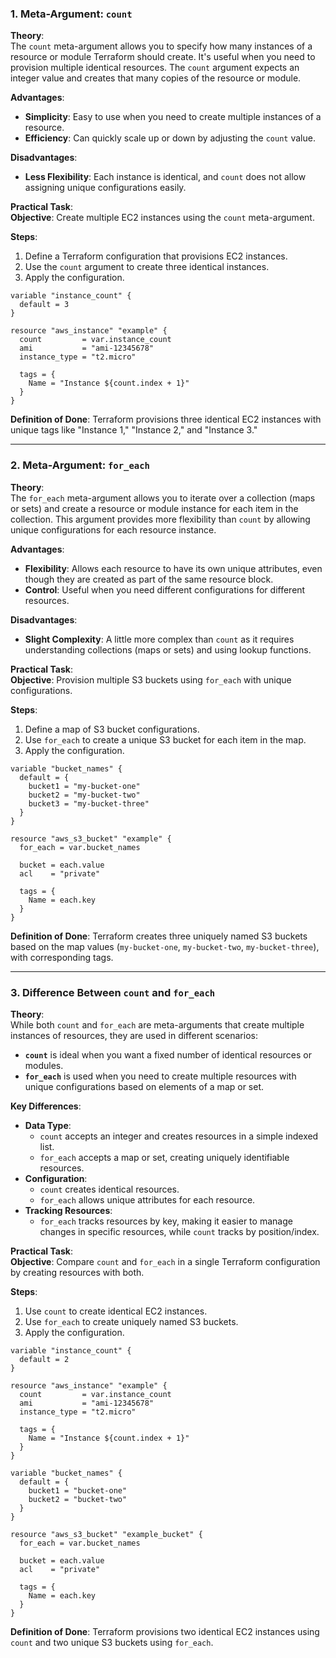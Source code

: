 ### 1. Meta-Argument: **`count`**

**Theory**:  
The `count` meta-argument allows you to specify how many instances of a resource or module Terraform should create. It's useful when you need to provision multiple identical resources. The `count` argument expects an integer value and creates that many copies of the resource or module.

**Advantages**:

- **Simplicity**: Easy to use when you need to create multiple instances of a resource.
- **Efficiency**: Can quickly scale up or down by adjusting the `count` value.

**Disadvantages**:

- **Less Flexibility**: Each instance is identical, and `count` does not allow assigning unique configurations easily.

**Practical Task**:  
**Objective**: Create multiple EC2 instances using the `count` meta-argument.

**Steps**:

1. Define a Terraform configuration that provisions EC2 instances.
2. Use the `count` argument to create three identical instances.
3. Apply the configuration.

```hcl
variable "instance_count" {
  default = 3
}

resource "aws_instance" "example" {
  count         = var.instance_count
  ami           = "ami-12345678"
  instance_type = "t2.micro"
  
  tags = {
    Name = "Instance ${count.index + 1}"
  }
}
```

**Definition of Done**: Terraform provisions three identical EC2 instances with unique tags like "Instance 1," "Instance 2," and "Instance 3."

---

### 2. Meta-Argument: **`for_each`**

**Theory**:  
The `for_each` meta-argument allows you to iterate over a collection (maps or sets) and create a resource or module instance for each item in the collection. This argument provides more flexibility than `count` by allowing unique configurations for each resource instance.

**Advantages**:

- **Flexibility**: Allows each resource to have its own unique attributes, even though they are created as part of the same resource block.
- **Control**: Useful when you need different configurations for different resources.

**Disadvantages**:

- **Slight Complexity**: A little more complex than `count` as it requires understanding collections (maps or sets) and using lookup functions.

**Practical Task**:  
**Objective**: Provision multiple S3 buckets using `for_each` with unique configurations.

**Steps**:

1. Define a map of S3 bucket configurations.
2. Use `for_each` to create a unique S3 bucket for each item in the map.
3. Apply the configuration.

```hcl
variable "bucket_names" {
  default = {
    bucket1 = "my-bucket-one"
    bucket2 = "my-bucket-two"
    bucket3 = "my-bucket-three"
  }
}

resource "aws_s3_bucket" "example" {
  for_each = var.bucket_names

  bucket = each.value
  acl    = "private"

  tags = {
    Name = each.key
  }
}
```

**Definition of Done**: Terraform creates three uniquely named S3 buckets based on the map values (`my-bucket-one`, `my-bucket-two`, `my-bucket-three`), with corresponding tags.

---

### 3. Difference Between **`count`** and **`for_each`**

**Theory**:  
While both `count` and `for_each` are meta-arguments that create multiple instances of resources, they are used in different scenarios:

- **`count`** is ideal when you want a fixed number of identical resources or modules.
- **`for_each`** is used when you need to create multiple resources with unique configurations based on elements of a map or set.

**Key Differences**:

- **Data Type**:
  - `count` accepts an integer and creates resources in a simple indexed list.
  - `for_each` accepts a map or set, creating uniquely identifiable resources.
- **Configuration**:
  - `count` creates identical resources.
  - `for_each` allows unique attributes for each resource.
- **Tracking Resources**:
  - `for_each` tracks resources by key, making it easier to manage changes in specific resources, while `count` tracks by position/index.

**Practical Task**:  
**Objective**: Compare `count` and `for_each` in a single Terraform configuration by creating resources with both.

**Steps**:

1. Use `count` to create identical EC2 instances.
2. Use `for_each` to create uniquely named S3 buckets.
3. Apply the configuration.

```hcl
variable "instance_count" {
  default = 2
}

resource "aws_instance" "example" {
  count         = var.instance_count
  ami           = "ami-12345678"
  instance_type = "t2.micro"

  tags = {
    Name = "Instance ${count.index + 1}"
  }
}

variable "bucket_names" {
  default = {
    bucket1 = "bucket-one"
    bucket2 = "bucket-two"
  }
}

resource "aws_s3_bucket" "example_bucket" {
  for_each = var.bucket_names

  bucket = each.value
  acl    = "private"

  tags = {
    Name = each.key
  }
}
```

**Definition of Done**: Terraform provisions two identical EC2 instances using `count` and two unique S3 buckets using `for_each`.
